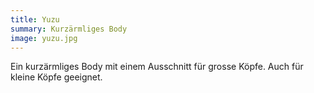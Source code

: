 ```yaml
---
title: Yuzu
summary: Kurzärmliges Body
image: yuzu.jpg
---
```


Ein kurzärmliges Body mit einem Ausschnitt für grosse Köpfe. Auch für kleine Köpfe geeignet.

